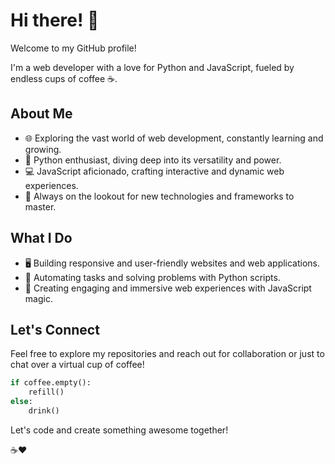 
# Hi there! 👋

Welcome to my GitHub profile!

I'm a web developer with a love for Python and JavaScript, fueled by endless cups of coffee ☕. 

## About Me

- 🌐 Exploring the vast world of web development, constantly learning and growing.
- 🐍 Python enthusiast, diving deep into its versatility and power.
- 💻 JavaScript aficionado, crafting interactive and dynamic web experiences.
- 🚀 Always on the lookout for new technologies and frameworks to master.

## What I Do

- 🖥️ Building responsive and user-friendly websites and web applications.
- 🤖 Automating tasks and solving problems with Python scripts.
- 🌟 Creating engaging and immersive web experiences with JavaScript magic.

## Let's Connect

Feel free to explore my repositories and reach out for collaboration or just to chat over a virtual cup of coffee!

```python
if coffee.empty():
    refill()
else:
    drink()
```

Let's code and create something awesome together!

☕♥️
